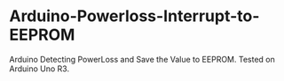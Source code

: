 # Arduino-Powerloss-Interrupt-to-EEPROM
Arduino Detecting PowerLoss and Save the Value to EEPROM.
Tested on Arduino Uno R3.
